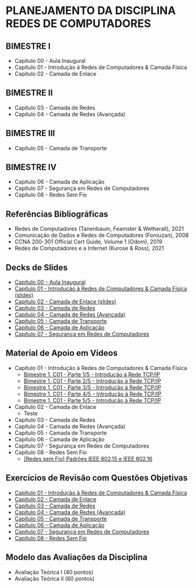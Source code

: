 # PLANEJAMENTO DA DISCIPLINA REDES DE COMPUTADORES

## BIMESTRE I

- Capítulo 00 - Aula Inaugural
- Capítulo 01 - Introdução à Redes de Computadores & Camada Física
- Capítulo 02 - Camada de Enlace

## BIMESTRE II

- Capítulo 03 - Camada de Redes
- Capítulo 04 - Camada de Redes (Avançada)

## BIMESTRE III

- Capítulo 05 - Camada de Transporte

## BIMESTRE IV

- Capítulo 06 - Camada de Aplicação
- Capítulo 07 - Segurança em Redes de Computadores
- Capítulo 08 - Redes Sem Fio

## Referências Bibliográficas

- Redes de Computadores (Tanenbaum, Feamster & Wetherall), 2021
- Comunicação de Dados e Redes de Computadores (Forouzan), 2008
- CCNA 200-301 Official Cert Guide, Volume 1 (Odom), 2019
- Redes de Computadores e a Internet (Kurose & Ross), 2021

## Decks de Slides

- [Capítulo 00 - Aula Inaugural](https://drive.google.com/file/d/1nHA8owzRFC6PtLOsxleantkM2kySVGAy/view?usp=sharing)
- [Capítulo 01 - Introdução à Redes de Computadores & Camada Física (slides)](https://drive.google.com/file/d/1n8WXOOTaDgX2zCTz5oZXsfxlYp9czM7d/view?usp=sharing)
- [Capítulo 02 - Camada de Enlace (slides)](https://drive.google.com/file/d/1n4gpWtZ1dgXH-IZKKjTgi-_8IBpd_HPm/view?usp=sharing)
- [Capítulo 03 - Camada de Redes]()
- [Capítulo 04 - Camada de Redes (Avançada)]()
- [Capítulo 05 - Camada de Transporte]()
- [Capítulo 06 - Camada de Aplicação]()
- [Capítulo 07 - Segurança em Redes de Computadores]()

## Material de Apoio em Vídeos

- Capítulo 01 - Introdução à Redes de Computadores & Camada Física
  - [Bimestre 1. C01 - Parte 1/5 - Introdução à Rede TCP/IP](https://youtu.be/KF_jauajjWk?si=5k-q3M-QR8YlZeTr)
  - [Bimestre 1. C01 - Parte 2/5 - Introdução à Rede TCP/IP](https://youtu.be/yKGXncaDD9k?si=MYK9mCoLvveRMinB)
  - [Bimestre 1. C01 - Parte 3/5 - Introdução à Rede TCP/IP](https://youtu.be/AkSvq0mtvQQ?si=xohsNfxI0laScFWl)
  - [Bimestre 1. C01 - Parte 4/5 - Introdução à Rede TCP/IP](https://youtu.be/viztuG4jXpU?si=3JsoHnDm5c7PCPzW)
  - [Bimestre 1. C01 - Parte 5/5 - Introdução à Rede TCP/IP](https://youtu.be/grVLWJvvkWk?si=Zu-CuRZwZlLFDfvO)
- Capítulo 02 - Camada de Enlace
  - Teste
- Capítulo 03 - Camada de Redes
- Capítulo 04 - Camada de Redes (Avançada)
- Capítulo 05 - Camada de Transporte
- Capítulo 06 - Camada de Aplicação
- Capítulo 07 - Segurança em Redes de Computadores
- Capítulo 08 - Redes Sem Fio
  - [[Redes sem Fio] Padrões IEEE 802.15 e IEEE 802.16](https://youtu.be/ttYdx0tIEUA?si=5alMXwOoJGRRRZdj)

## Exercícios de Revisão com Questões Objetivas

- [Capítulo 01 - Introdução à Redes de Computadores & Camada Física]()
- [Capítulo 02 - Camada de Enlace]()
- [Capítulo 03 - Camada de Redes]()
- [Capítulo 04 - Camada de Redes (Avançada)]()
- [Capítulo 05 - Camada de Transporte]()
- [Capítulo 06 - Camada de Aplicação]()
- [Capítulo 07 - Segurança em Redes de Computadores]()
- [Capítulo 08 - Redes Sem Fio]()

## Modelo das Avaliações da Disciplina

- Avaliação Teórica I (40 pontos)
- Avaliação Teórica II (60 pontos)
